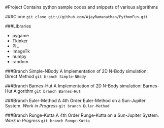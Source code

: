 #Project
Contains python sample codes and snippets of various algorithms

###Clone
`git clone git://github.com/AjayRamanathan/PythonFun.git`

###Libraries
* pygame
* Tkinker
* PIL
* ImageTk
* numpy
* random

###Branch Simple-NBody
A Implementation of 2D N-Body simulation: Direct Method
`git branch Simple-NBody`

###Branch Barnes-Hut
A Implementation of 2D N-Body simulation: Barnes-Hut Algorithm
`git branch Barnes-Hut`

###Branch Euler-Method
A 4th Order Euler-Method on a Sun-Jupiter System. *Work in Progress*
`git branch Euler-Method`

###Branch Runge-Kutta
A 4th Order Runge-Kutta on a Sun-Jupiter System. *Work in Progress*
`git branch Runge-Kutta`

